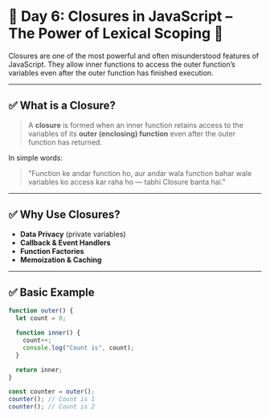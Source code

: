 # 📘 Day 6: Closures in JavaScript – The Power of Lexical Scoping 🔐

Closures are one of the most powerful and often misunderstood features of JavaScript. They allow inner functions to access the outer function’s variables even after the outer function has finished execution.

---

## ✅ What is a Closure?

> A **closure** is formed when an inner function retains access to the variables of its **outer (enclosing) function** even after the outer function has returned.

In simple words:  
> "Function ke andar function ho, aur andar wala function bahar wale variables ko access kar raha ho — tabhi Closure banta hai."

---

## ✅ Why Use Closures?

- **Data Privacy** (private variables)
- **Callback & Event Handlers**
- **Function Factories**
- **Memoization & Caching**

---

## ✅ Basic Example

```js
function outer() {
  let count = 0;

  function inner() {
    count++;
    console.log("Count is", count);
  }

  return inner;
}

const counter = outer();
counter(); // Count is 1
counter(); // Count is 2
